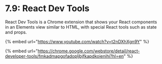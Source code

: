 # 7.9: React Dev Tools

React Dev Tools is a Chrome extension that shows your React components in an Elements view similar to HTML, with special React tools such as state and props.

{% embed url="https://www.youtube.com/watch?v=t2nDXhXgn9Y" %}

{% embed url="https://chrome.google.com/webstore/detail/react-developer-tools/fmkadmapgofadopljbjfkapdkoienihi?hl=en" %}
